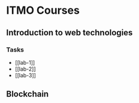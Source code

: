 # ITMO Courses

## Introduction to web technologies
### Tasks
- [[lab-1]]  
- [[lab-2]]  
- [[lab-3]]  
## Blockchain
